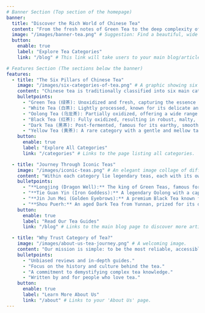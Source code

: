 ```yaml
---
# Banner Section (Top section of the homepage)
banner:
  title: "Discover the Rich World of Chinese Tea"
  content: "From the fresh notes of Green Tea to the deep complexity of Puerh, Category of Tea is your ultimate guide to the fascinating origins, categories, and culture behind every leaf."
  image: "/images/banner-tea.png" # Suggestion: Find a beautiful, wide photo of a tea plantation or a tea ceremony.
  button:
    enable: true
    label: "Explore Tea Categories"
    link: "/blog" # This link will take users to your main blog/article list page.

# Features Section (The sections below the banner)
features:
  - title: "The Six Pillars of Chinese Tea"
    image: "/images/six-categories-of-tea.png" # A graphic showing six different tea colors.
    content: "Chinese tea is traditionally classified into six main categories based on its processing method. Each category offers a unique spectrum of flavors, aromas, and stories."
    bulletpoints:
      - "Green Tea (绿茶): Unoxidized and fresh, capturing the essence of spring."
      - "White Tea (白茶): Lightly processed, known for its delicate and sweet notes."
      - "Oolong Tea (乌龙茶): Partially oxidized, offering a wide range of complex flavors."
      - "Black Tea (红茶): Fully oxidized, resulting in robust, malty, and sweet profiles."
      - "Dark Tea (黑茶): Post-fermented, famous for its earthy, smooth, and aged character."
      - "Yellow Tea (黄茶): A rare category with a gentle and mellow taste."
    button:
      enable: true
      label: "Explore All Categories"
      link: "/categories" # Links to the page listing all categories.

  - title: "Journey Through Iconic Teas"
    image: "/images/iconic-teas.png" # An elegant image collage of different tea leaves or cups.
    content: "Within each category lie legendary teas, each with its own unique history, terroir, and flavor profile. Let's delve into some of the most celebrated examples."
    bulletpoints:
      - "**Longjing (Dragon Well):** The king of Green Teas, famous for its nutty aroma and smooth, mellow taste."
      - "**Tie Guan Yin (Iron Goddess):** A legendary Oolong with a captivating floral fragrance and creamy texture."
      - "**Jin Jun Mei (Golden Eyebrows):** A premium Black Tea known for its sweet, honey-like flavor and beautiful golden tips."
      - "**Shou Puerh:** An aged Dark Tea from Yunnan, prized for its deep, earthy character and digestive benefits."
    button:
      enable: true
      label: "Read Our Tea Guides"
      link: "/blog" # Links to the main blog page to discover more articles.

  - title: "Why Trust Category of Tea?"
    image: "/images/about-us-tea-journey.png" # A welcoming image.
    content: "Our mission is simple: to be the most reliable, accessible, and inspiring resource for Chinese tea enthusiasts. We are dedicated to providing clear, accurate, and passion-driven content."
    bulletpoints:
      - "Unbiased reviews and in-depth guides."
      - "Focus on the history and culture behind the tea."
      - "A commitment to demystifying complex tea knowledge."
      - "Written by and for people who love tea."
    button:
      enable: true
      label: "Learn More About Us"
      link: "/about" # Links to your 'About Us' page.
---
```

